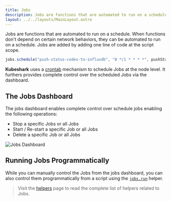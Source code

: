 ```yaml
---
title: Jobs
description: Jobs are functions that are automated to run on a schedule. When functions don't depend on certain network behaviors, they can be automated to run on a schedule.
layout: ../../layouts/MainLayout.astro
---
```


Jobs are functions that are automated to run on a schedule. When functions don't depend on certain network behaviors, they can be automated to run on a schedule.
Jobs are added by adding one line of code at the script scope.

```js
jobs.schedule("push-status-codes-to-influxdb", "0 */1 * * * *", pushStatusCodesToInfluxDB);
```

**Kubeshark** uses a [crontab](https://crontab.guru/) mechanism to schedule Jobs at the node level. It furthers provides complete control over the scheduled Jobs via the dashboard.


## The Jobs Dashboard
The jobs dashboard enables complete control over schedule jobs enabling the following operations:
- Stop a specific Jobs or all Jobs
- Start / Re-start a specific Job or all Jobs
- Delete a specific Job or all Jobs

![Jobs Dashboard](/jobs-dashboard.png)

## Running Jobs Programmatically

While you can manually control the Jobs from the jobs dashboard, you can also control them programmatically from a script using the [`jobs.run`](/en/automation_helpers#jobsruntag-string) helper.

> Visit the [helpers](/en/automation_helpers#jobs) page to read the complete list of helpers related to Jobs.
